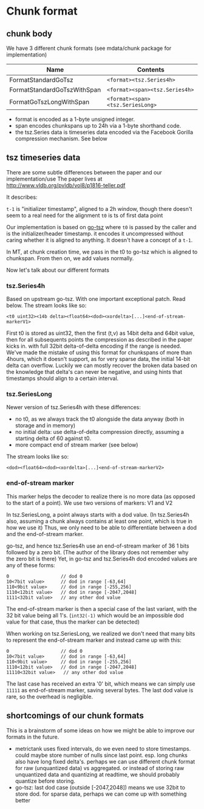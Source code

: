 # Chunk format

## chunk body

We have 3 different chunk formats (see mdata/chunk package for implementation)

| Name                         | Contents                         |
| ---------------------------- | -------------------------------- |
| FormatStandardGoTsz          | `<format><tsz.Series4h>`         |
| FormatStandardGoTszWithSpan  | `<format><span><tsz.Series4h>`   |
| FormatGoTszLongWithSpan      | `<format><span><tsz.SeriesLong>` |

* format is encoded as a 1-byte unsigned integer.
* span encodes chunkspans up to 24h via a 1-byte shorthand code.
* the tsz.Series data is timeseries data encoded via the Facebook Gorilla compression mechanism. See below

## tsz timeseries data

There are some subtle differences between the paper and our implementation/use
The paper lives at http://www.vldb.org/pvldb/vol8/p1816-teller.pdf

It describes:

`t-1` is "initializer timestamp", aligned to a 2h window, though there doesn't seem to a real need for the alignment
`t0` is ts of first data point

Our implementation is based on [go-tsz](https://github.com/dgryski/go-tsz) where `t0` is passed by the caller and is the initializer/header timestamp.
it encodes it uncompressed without caring whether it is aligned to anything. It doesn't have a concept of a `t-1`.

In MT, at chunk creation time, we pass in the t0 to go-tsz which is aligned to chunkspan.  From then on, we add values normally.

Now let's talk about our different formats

### tsz.Series4h

Based on upstream go-tsz. With one important exceptional patch. Read below.
The stream looks like so:

```
<t0 uint32><14b delta><float64><dod><xordelta>[...]<end-of-stream-markerV1>
```

First t0 is stored as uint32, then the first (t,v) as 14bit delta and 64bit value, then for all subsequents points the compression as described in the paper kicks in. with full 32bit delta-of-delta encoding if the range is needed.
We've made the mistake of using this format for chunkspans of more than 4hours, which it doesn't support, as for very sparse data, the initial 14-bit delta can overflow.
Luckily we can mostly recover the broken data based on the knowledge that delta's can never be negative, and using hints that timestamps should align to a certain interval.


### tsz.SeriesLong

Newer version of tsz.Series4h with these differences:
* no t0, as we always track the t0 alongside the data anyway (both in storage and in memory)
* no initial delta: use delta-of-delta compression directly, assuming a starting delta of 60 against t0.
* more compact end of stream marker (see below)

The stream looks like so:
```
<dod><float64><dod><xordelta>[...]<end-of-stream-markerV2>
```

### end-of-stream marker

This marker helps the decoder to realize there is no more data (as opposed to the start of a point).
We use two versions of markers: V1 and V2

In tsz.SeriesLong, a point always starts with a dod value. (In tsz.Series4h also, assuming a chunk always contains at least one point, which is true in how we use it)
Thus, we only need to be able to differentiate between a dod and the end-of-stream marker.

go-tsz, and hence tsz.Series4h use an end-of-stream marker of 36 1 bits followed by a zero bit. (The author of the library does not remember why the zero bit is there)
Yet, in go-tsz and tsz.Series4h dod encoded values are any of these forms:

```
0                   // dod 0
10<7bit value>      // dod in range [-63,64]
110<9bit value>     // dod in range [-255,256]
1110<12bit value>   // dod in range [-2047,2048]
1111<32bit value>   // any other dod value
```

The end-of-stream marker is then a special case of the last variant, with the 32 bit value being all 1's. (`int32(-1)` which would be an impossible dod value for that case, thus the marker can be detected)

When working on tsz.SeriesLong, we realized we don't need that many bits to represent the end-of-stream marker and instead came up with this:

```
0                   // dod 0
10<7bit value>      // dod in range [-63,64]
110<9bit value>     // dod in range [-255,256]
1110<12bit value>   // dod in range [-2047,2048]
11110<32bit value>   // any other dod value
```

The last case has received an extra '0' bit, which means we can simply use `11111` as end-of-stream marker, saving several bytes.
The last dod value is rare, so the overhead is negligible.

## shortcomings of our chunk formats

This is a brainstorm of some ideas on how we might be able to improve our formats in the future.

* metrictank uses fixed intervals, do we even need to store timestamps. could maybe store number of nulls since last point.
  esp. long chunks also have long fixed delta's. perhaps we can use different chunk format for raw (unquantized data) vs aggregated.
  or instead of storing raw unquantized data and quantizing at readtime, we should probably quantize before storing.
* go-tsz: last dod case (outside [-2047,2048]) means we use 32bit to store dod. for sparse data, perhaps we can come up with something better


